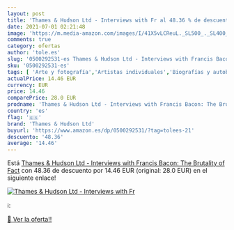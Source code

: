 ```yaml
---
layout: post
title: 'Thames & Hudson Ltd - Interviews with Fr al 48.36 % de descuento'
date: 2021-07-01 02:21:48
image: 'https://m.media-amazon.com/images/I/41X5vLCReuL._SL500_._SL400_.jpg'
comments: true
category: ofertas
author: 'tole.es'
slug: '0500292531-es Thames & Hudson Ltd - Interviews with Francis Bacon: The...'
sku: '0500292531-es'
tags: [ 'Arte y fotografía','Artistas individuales','Biografías y autobiografías','Biografías, diarios y hechos reales','Crítica del arte','Historia del arte','Historia del arte por tema y concepto','Historia, teoría y crítica de arte, cine y fotografía','Libros','Monografías de artistas individuales','Pintura','thames & hudson ltd', ]
actualPrice: 14.46 EUR
currency: EUR
price: 14.46
comparePrice: 28.0 EUR
prodname: 'Thames & Hudson Ltd - Interviews with Francis Bacon: The Brutality of Fact'
country: 'es'
flag: '🇪🇸'
brand: 'Thames & Hudson Ltd'
buyurl: 'https://www.amazon.es/dp/0500292531/?tag=tolees-21'
descuento: '48.36'
average: '14.46'
---
```


Está [Thames & Hudson Ltd - Interviews with Francis Bacon: The Brutality of Fact](https://www.amazon.es/dp/0500292531/?tag=tolees-21) con 48.36 de descuento por 14.46 EUR (original: 28.0 EUR) en el siguiente enlace!

[![Thames & Hudson Ltd - Interviews with Fr](https://m.media-amazon.com/images/I/41X5vLCReuL._SL500_._SL400_.jpg)](https://www.amazon.es/dp/0500292531/?tag=tolees-21)

ℹ️:


[🛒 Ver la oferta!!](https://www.amazon.es/dp/0500292531/?tag=tolees-21)
